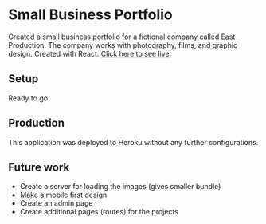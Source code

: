 # Small Business Portfolio

Created a small business portfolio for a fictional company called East Production. The company works with photography, films, and graphic design.
Created with React. [Click here to see live.](https://antoniomorales97.github.io/sm_business_portfolio/#/)

## Setup

Ready to go

## Production

This application was deployed to Heroku without any further configurations.

## Future work

- Create a server for loading the images (gives smaller bundle)
- Make a mobile first design
- Create an admin page
- Create additional pages (routes) for the projects
